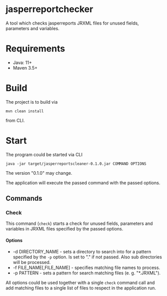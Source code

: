 # jasperreportchecker

A tool which checks jasperreports JRXML files for unused fields, parameters and variables.


# Requirements

* Java: 11+
* Maven 3.5+


# Build

The project is to build via 

```mvn clean install```

from CLI.


# Start

The program could be started via CLI

```java -jar target/jasperreportscleaner-0.1.0.jar COMMAND OPTIONS```

The version "0.1.0" may change.

The application will execute the passed command with the passed options.

## Commands

### Check

This command (```check```) starts a check for unused fields, parameters and variables in JRXML files
specified by the passed options.

#### Options

* -d DIRECTORY_NAME - sets a directory to search into for a pattern specified by the ```-p``` option. Is set to "." if not passed. Also sub directories will be processed.
* -f FILE_NAME[,FILE_NAME] - specifies matching file names to process.
* -p PATTERN - sets a pattern for search matching files (e. g. "*.JRXML").

All options could be used together with a single ```check``` command call and add matching files to a
single list of files to respect in the application run.